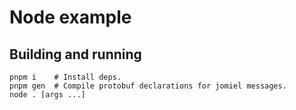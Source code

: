 # Node example

## Building and running

```shell
pnpm i    # Install deps.
pnpm gen  # Compile protobuf declarations for jomiel messages.
node . [args ...]
```
